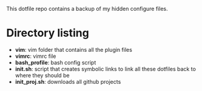 This dotfile repo contains a backup of my hidden configure files. 

# Directory listing
- **vim**: vim folder that contains all the plugin files
- **vimrc**: vimrc file
- **bash_profile**: bash config script
- **init.sh**: script that creates symbolic links to link all these dotfiles back to where they should be
- **init_proj.sh**: downloads all github projects 

